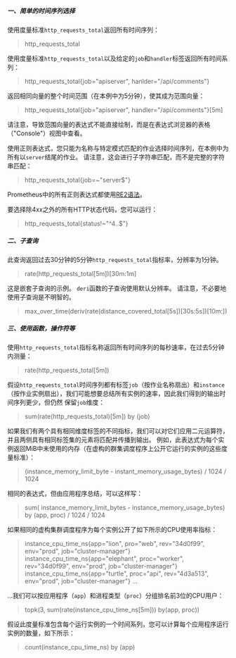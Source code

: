 ##### 一、简单的时间序列选择
使用度量标准`http_requests_total`返回所有时间序列：
> http_requests_total

使用度量标准`http_requests_total`以及给定的`job`和`handler`标签返回所有时间系列：
> http_requests_total{job="apiserver", hanlder="/api/comments"}

返回相同向量的整个时间范围（在本例中为5分钟），使其成为范围向量：
> http_requests_total{job="apiserver", handler="/api/comments"}[5m]

请注意，导致范围向量的表达式不能直接绘制，而是在表达式浏览器的表格（"Console"）视图中查看。

使用正则表达式，您只能为名称与特定模式匹配的作业选择时间序列，在本例中为所有以`server`结尾的作业。 请注意，这会进行子字符串匹配，而不是完整的字符串匹配：
> http_requests_total{job=~"server$"}

Prometheus中的所有正则表达式都使用[RE2语法](https://github.com/google/re2/wiki/Syntax)。

要选择除4xx之外的所有HTTP状态代码，您可以运行：
> http_requests_total{status!~"^4..$"}

##### 二、子查询
此查询返回过去30分钟的5分钟`http_requests_total`指标率，分辨率为1分钟。
> rate(http_requests_total[5m])[30m:1m]

这是嵌套子查询的示例。 `deri`函数的子查询使用默认分辨率。 请注意，不必要地使用子查询是不明智的。
> max_over_time(deriv(rate(distance_covered_total[5s])[30s:5s])[10m:])

##### 三、使用函数，操作符等
使用`http_requests_total`指标名称返回所有时间序列的每秒速率，在过去5分钟内测量：
> rate(http_requests_total[5m])

假设`http_requests_total`时间序列都有标签`job`（按作业名称扇出）和`instance`（按作业实例扇出），我们可能想要总结所有实例的速率，因此我们得到的输出时间序列更少，但仍然 保留`job`维度：
> sum(rate(http_requests_total)[5m]) by (job)

如果我们有两个具有相同维度标签的不同指标，我们可以对它们应用二元运算符，并且两侧具有相同标签集的元素将匹配并传播到输出。 例如，此表达式为每个实例返回MiB中未使用的内存（在虚构的群集调度程序上公开它运行的实例的这些度量标准）：
> (instance_memory_limit_byte - instant_memory_usage_bytes) / 1024 / 1024

相同的表达式，但由应用程序总结，可以这样写：
> sum( instance_memory_limit_bytes - instance_memory_usage_bytes) by (app, proc) / 1024 / 1024

如果相同的虚构集群调度程序为每个实例公开了如下所示的CPU使用率指标：
> instance_cpu_time_ns{app="lion", pro="web", rev="34d0f99", env="prod", job="cluster-manager"}
> instance_cpu_time_ns{app="elephant", proc="worker", rev="34d0f99", env="prod", job="cluster-manager"}
> instance_cpu_time_ns{app="turtle", proc="api", rev="4d3a513", env="prod", job="cluster-manager"}
> ...

...我们可以按应用程序（`app`）和进程类型（`proc`）分组排名前3位的CPU用户：
> topk(3, sum(rate(instance_cpu_time_ns[5m])) by(app, proc))

假设此度量标准包含每个运行实例的一个时间系列，您可以计算每个应用程序运行实例的数量，如下所示：
> count(instance_cpu_time_ns) by (app)
